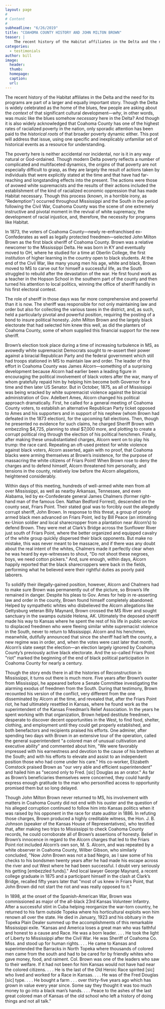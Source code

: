 ```yaml
---
layout: page
#
# Content
#
subheadline: "6/26/2019"
title: "COAHOMA COUNTY HISTORY AND JOHN MILTON BROWN"
teaser: |
    The recent history of the Habitat affiliates in the Delta and the need for its programs are part of a larger and equally important story. Though the Delta is widely celebrated as the home of the blues, few people are asking about the context of that significant cultural development—why, in other words, was music like the blues somehow necessary here in the Delta?
categories:
  - testimonials
author: bill
image:
  header:
  thumb:
  homepage:
  caption:
  url:
---
```

The recent history of the Habitat affiliates in the Delta and the need for its programs are part of a larger and equally important story. Though the Delta is widely celebrated as the home of the blues, few people are asking about the *context* of that significant cultural development—*why*, in other words, was music like the blues somehow *necessary* here in the Delta? And though it is also widely acknowledged that Coahoma County has one of the highest rates of racialized poverty in the nation, only sporadic attention has been paid to the *historical roots* of that broader poverty dynamic either. This post will address that issue, using one specific and inexplicably unfamiliar set of historical events as a resource for understanding.

The poverty here is neither accidental nor incidental, nor is it in any way natural or God-ordained. Though modern Delta poverty reflects a number of complicated and multifaceted dynamics, the *origins* of that poverty are not especially difficult to grasp, as they are largely the result of actions taken by individuals that were explicitly stated at the time and that have had far-reaching and longstanding effects into the present. The actions were those of avowed white supremacists and the results of their actions included the establishment of the kind of racialized economic oppression that has made Habitat necessary. Though this process (known, in a horrible irony, as "Redemption") occurred throughout Mississippi and the South in the period following the Civil War, Coahoma County was the scene of one extremely instructive and pivotal moment in the revival of white supremacy, the development of racial injustice, and, therefore, the necessity for programs like Habitat.

In 1873, the voters of Coahoma County—newly re-enfranchised ex-Confederates as well as legally protected freedmen—selected John Milton Brown as the first black sheriff of Coahoma County. Brown was a relative newcomer to the Mississippi Delta. He was born in KY and eventually moved to OH, where he studied for a time at Oberlin College, the first institution of higher learning in the country open to black students. At the end of the Civil War, like many young men his age, white and black, Brown moved to MS to carve out for himself a successful life, as the South struggled to rebuild after the devastation of the war. He first found work as a teacher in the Hopson School in the southern part of the county and then turned his attention to local politics, winning the office of sheriff handily in his first electoral contest.

The role of sheriff in those days was far more comprehensive and powerful than it is now. The sheriff was responsible for not only maintaining law and order but also for collecting the various taxes in the district, and, as such, held a particularly pivotal and powerful position, requiring the posting of a bond to insure political honesty. John Milton Brown and the largely black electorate that had selected him knew this well, as did the planters of Coahoma County, some of whom supplied this financial support for the new sheriff.

Brown’s election took place during a time of increasing turbulence in MS, as avowedly white supremacist Democrats sought to re-assert their power against a biracial Republican Party and the federal government which still had troops stationed in MS to maintain law and order. The leader of this effort in Coahoma County was James Alcorn—something of a surprising development because Alcorn had earlier been a leading figure in encouraging the political involvement of black voters after the war, many of whom gratefully repaid him by helping him become both Governor for a time and then later US Senator. But in October, 1875, as all of Mississippi was being wracked by white supremacist violence against the biracial administration of Gov. Adelbert Ames, Alcorn changed his political approach dramatically. First, he called for a general meeting of Coahoma County voters, to establish an alternative Republican Party ticket opposed to Ames and his supporters and in support of his nephew (whom Brown had defeated in the 1873 election), for the upcoming fall elections. Then, though he presented no evidence for such claims, he charged Sheriff Brown with embezzling $4,725, planning to steal $7,000 more, and plotting to create a corrupt political ring through the election of his political henchmen. Finally, after making these unsubstantiated charges, Alcorn went on to play his trump: the race card. Repeating an oft-used pretext for white violence against black voters, Alcorn asserted, again with no proof, that Coahoma blacks were arming themselves at Brown’s insistence, for the purpose of massacring the white citizens of Friars Point! When Brown rose to deny the charges and to defend himself, Alcorn threatened him personally, and tensions in the county, relatively low before the Alcorn allegations, heightened considerably.

Within days of this meeting, hundreds of well-armed white men from all over Mississippi, as well as nearby Arkansas, Tennessee, and even Alabama, led by ex-Confederate general James Chalmers (former right-hand man of the famous Gen. Nathan Bedford Forrest), descended on the county seat, Friars Point. Their stated goal was to forcibly oust the allegedly corrupt sheriff, John Brown. In response to this threat, a group of poorly armed black men advanced on Friars Point, led by Bill Peace (an intimating ex-Union soldier and local sharecropper from a plantation near Alcorn’s) to defend Brown. They were met at Clark’s Bridge across the Sunflower River just south of Friars Point, where the better organized and equipped cavalry of the white group quickly dispersed their black opponents. But make no mistake, this was never meant to be massacre, and if there was any doubt about the real intent of the whites, Chalmers made it perfectly clear when he was heard by eye-witnesses to shout, "Do not shoot these negroes, boys, we need cotton pickers."  And, sure enough, within days, Alcorn happily reported that the black sharecroppers were back in the fields, performing what he believed were their rightful duties as poorly paid laborers.

To solidify their illegally-gained position, however, Alcorn and Chalmers had to make sure Brown was permanently out of the picture, so Brown’s life remained in danger. Despite his pleas to Gov. Ames for help in re-asserting law and order in the county, Brown found himself completely abandoned. Helped by sympathetic whites who disbelieved the Alcorn allegations like Gettysburg veteran Billy Maynard, Brown crossed the MS River and sought sanctuary in the swamps outside Helena, AK. Ultimately the deposed sheriff made his way to Kansas where he spent the rest of his life in public service to displaced freedmen who were fleeing similar white supremacist violence in the South, never to return to Mississippi. Alcorn and his henchmen, meanwhile, dutifully announced that since the sheriff had left the county, a new regime was in order, and, when the votes were cast later that month, Alcorn’s slate swept the election—an election largely ignored by Coahoma County’s previously active black electorate. And the so-called Friars Point "riot" marked the beginning of the end of black political participation in Coahoma County for nearly a century.

Though the story ends there in all the histories of Reconstruction in Mississippi, it turns out there is much more. Five years after Brown’s ouster from Mississippi, he appeared before a Senate Committee investigating the alarming exodus of freedmen from the South. During that testimony, Brown recounted his version of the conflict, very different from the one disseminated by Alcorn at the time, and revealed that, after the Friars Point riot, he had ultimately resettled in Kansas, where he found work as the superintendent of the Kansas Freedman’s Relief Association. In the years he spent working with that organization, Brown helped destitute freedmen, desperate to discover decent opportunities in the West, to find food, shelter, clothing, and employment until they could get properly established, and both benefactors and recipients praised his efforts. One admirer, after spending two days with Brown in an extensive tour of the operation, called the general superintendent "a colored man of unusual cultivation and executive ability" and commented about him, "We were favorably impressed with his earnestness and devotion to the cause of his brethren at the South; and with his efforts to elevate and assist to an independent position those who had come under his care."  His co-worker, Elizabeth Comstock praised Brown as "our very able and efficient superintendent" and hailed him as "second only to Fred. [sic] Douglas as an orator."  As far as Brown’s beneficiaries themselves were concerned, they could hardly express enough gratitude to the man who personified access to opportunity promised them but so long delayed.

Though John Milton Brown never returned to MS, his involvement with matters in Coahoma County did not end with his ouster and the question of his alleged corruption continued to follow him into Kansas politics when it was raised by his opponent in the race for state auditor in 1886. In refuting those charges, Brown produced a highly creditable witness, the Hon. J. B. Johnson (speaker of the Kansas House of Representatives), who testified that, after making two trips to Mississippi to check Coahoma County records, he could corroborate all of Brown’s assertions of honesty. Belief in Brown’s innocence in regard to the Alcorn charges that led to the Friars Point riot included Alcorn’s own son, M. S. Alcorn, and was repeated by a white observer in Coahoma County, Wilber Gibson, who similarly concluded, "Now John Brown was not a bad Negro, as I saw some of his checks to his bondsmen twenty years after he had made his escape across the river and out West where he had been successful. I doubt very seriously his getting [embezzled funds]."  And local lawyer George Maynard, a recent college graduate in 1875 and a participant himself in the clash at Clark’s Bridge, recalled fifty years later that "most of us knew in Friars Point, that John Brown did not start the riot and was really opposed to it."

In 1898, at the onset of the Spanish-American War, Brown was commissioned as major of the all-black 23rd Kansas Volunteer Infantry. After a successful stint in Cuba helping reorganize the war-torn country, he returned to his farm outside Topeka where his horticultural exploits won him renown all over the state. He died in January, 1923 and his obituary in the Topeka Plain Dealer summed up the accomplishments of this remarkable Mississippi exile. "Kansas and America loses a great man who was faithful and honest to a cause and Race. He was a born leader. . . . He took the light of Liberty to Mississippi after the Civil War. He was Sheriff of Coahoma Co. Miss. and stood up for human rights. . . . He came to Kansas and superintended the Barracks in North Topeka where thousands of colored men came from the south and had to be cared for by friendly whites who gave money, food, and raiment. Col. Brown was one of the leaders who saw to their welfare. If it had not been for him Kansas would not have had near the colored citizens. . . . He is the last of the Old Heroic Race spirited [sic] who lived and worked for a Race in Kansas. . . . He was of the Fred Douglas [sic] type. . . . He bought a farm . . . over thirty-five years ago which has grown in value every year since. Some say they thought it was too much money to go into a black man’s hands. . . . Peace to the ashes of the last great colored man of Kansas of the old school who left a history of doing things and not all talk."
